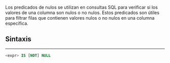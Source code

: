 Los predicados de nulos se utilizan en consultas SQL para verificar si los valores de una columna son nulos o no nulos. Estos predicados son útiles para filtrar filas que contienen valores nulos o no nulos en una columna específica.

## Sintaxis
---

```sql
<expr> IS [NOT] NULL
```

